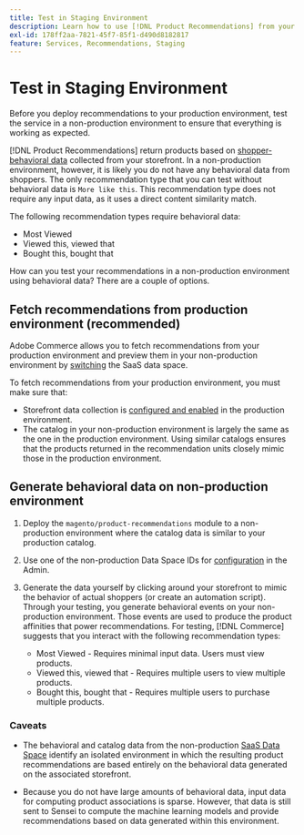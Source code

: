 ```yaml
---
title: Test in Staging Environment
description: Learn how to use [!DNL Product Recommendations] from your production environment in your staging environment for testing purposes.
exl-id: 178ff2aa-7821-45f7-85f1-d490d8182817
feature: Services, Recommendations, Staging
---
```

# Test in Staging Environment

Before you deploy recommendations to your production environment, test the service in a non-production environment to ensure that everything is working as expected.

[!DNL Product Recommendations] return products based on [shopper-behavioral data](behavioral-data.md) collected from your storefront. In a non-production environment, however, it is likely you do not have any behavioral data from shoppers. The only recommendation type that you can test without behavioral data is `More like this`. This recommendation type does not require any input data, as it uses a direct content similarity match.

The following recommendation types require behavioral data:

- Most Viewed
- Viewed this, viewed that
- Bought this, bought that

How can you test your recommendations in a non-production environment using behavioral data? There are a couple of options.

## Fetch recommendations from production environment (recommended)

Adobe Commerce allows you to fetch recommendations from your production environment and preview them in your non-production environment by [switching](settings.md) the SaaS data space.

To fetch recommendations from your production environment, you must make sure that:

- Storefront data collection is [configured and enabled](install-configure.md) in the production environment.
- The catalog in your non-production environment is largely the same as the one in the production environment. Using similar catalogs ensures that the products returned in the recommendation units closely mimic those in the production environment.

## Generate behavioral data on non-production environment

1. Deploy the `magento/product-recommendations` module to a non-production environment where the catalog data is similar to your production catalog.

1. Use one of the non-production Data Space IDs for [configuration](../landing/saas.md#saas-configuration) in the Admin.

1. Generate the data yourself by clicking around your storefront to mimic the behavior of actual shoppers (or create an automation script). Through your testing, you generate behavioral events on your non-production environment. Those events are used to produce the product affinities that power recommendations. For testing, [!DNL Commerce] suggests that you interact with the following recommendation types:

   - Most Viewed - Requires minimal input data. Users must view products.
   - Viewed this, viewed that - Requires multiple users to view multiple products.
   - Bought this, bought that - Requires multiple users to purchase multiple products.

### Caveats

- The behavioral and catalog data from the non-production [SaaS Data Space](../landing/saas.md#saas-configuration) identify an isolated environment in which the resulting product recommendations are based entirely on the behavioral data generated on the associated storefront.

- Because you do not have large amounts of behavioral data, input data for computing product associations is sparse. However, that data is still sent to Sensei to compute the machine learning models and provide recommendations based on data generated within this environment.
